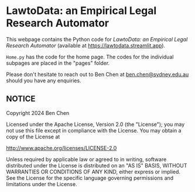 # LawtoData: an Empirical Legal Research Automator 

This webpage contains the Python code for *LawtoData: an Empirical Legal Research Automator* (available at https://lawtodata.streamlit.app).

`Home.py` has the code for the home page. The codes for the individual subpages are placed in the "pages" folder. 

Please don't hesitate to reach out to Ben Chen at ben.chen@sydney.edu.au should you have any enquiries.

## NOTICE

Copyright 2024 Ben Chen

Licensed under the Apache License, Version 2.0 (the "License"); you may not use this file except in compliance with the License. You may obtain a copy of the License at

http://www.apache.org/licenses/LICENSE-2.0

Unless required by applicable law or agreed to in writing, software distributed under the License is distributed on an "AS IS" BASIS, WITHOUT WARRANTIES OR CONDITIONS OF ANY KIND, either express or implied. See the License for the specific language governing permissions and limitations under the License.
